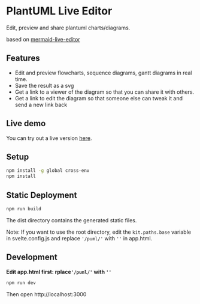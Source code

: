 # PlantUML Live Editor

Edit, preview and share plantuml charts/diagrams.

based on [mermaid-live-editor](https://github.com/mermaid-js/mermaid-live-editor)

## Features

- Edit and preview flowcharts, sequence diagrams, gantt diagrams in real time.
- Save the result as a svg
- Get a link to a viewer of the diagram so that you can share it with others.
- Get a link to edit the diagram so that someone else can tweak it and send a new link back

## Live demo

You can try out a live version [here](https://panjianning.com/puml/).

## Setup
```bash
npm install -g global cross-env
npm install
```

## Static Deployment

```bash
npm run build
```

The dist directory contains the generated static files.

Note: If you want to use the root directory, edit the `kit.paths.base` variable in svelte.config.js and replace
`'/puml/'` with `''` in app.html.


## Development

**Edit app.html first: rplace`'/puml/'` with `''`**

``` bash
npm run dev
```

Then open http://localhost:3000
